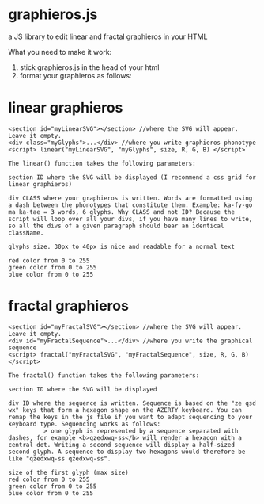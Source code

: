 # graphieros.js
a JS library to edit linear and fractal graphieros in your HTML

What you need to make it work:

1. stick graphieros.js in the head of your html
2. format your graphieros as follows:
    
# linear graphieros
    <section id="myLinearSVG"></section> //where the SVG will appear. Leave it empty.
    <div class="myGlyphs">...</div> //where you write graphieros phonotype
    <script> linear("myLinearSVG", "myGlyphs", size, R, G, B) </script>
    
    The linear() function takes the following parameters:
    
    section ID where the SVG will be displayed (I recommend a css grid for linear graphieros)
    
    div CLASS where your graphieros is written. Words are formatted using a dash between the phonotypes that constitute them. Example: ka-fy-go ma ka-tae = 3 words, 6 glyphs. Why CLASS and not ID? Because the script will loop over all your divs, if you have many lines to write, so all the divs of a given paragraph should bear an identical className.
    
    glyphs size. 30px to 40px is nice and readable for a normal text
    
    red color from 0 to 255
    green color from 0 to 255
    blue color from 0 to 255
      
 # fractal graphieros
 
    <section id="myFractalSVG"></section> //where the SVG will appear. Leave it empty.
    <div id="myFractalSequence">...</div> //where you write the graphical sequence
    <script> fractal("myFractalSVG", "myFractalSequence", size, R, G, B) </script>
    
    The fractal() function takes the following parameters:
    
    section ID where the SVG will be displayed
    
    div ID where the sequence is written. Sequence is based on the "ze qsd wx" keys that form a hexagon shape on the AZERTY keyboard. You can remap the keys in the js file if you want to adapt sequencing to your keyboard type. Sequencing works as follows:
              > one glyph is represented by a sequence separated with dashes, for example <b>qzedxwq-ss</b> will render a hexagon with a central dot. Writing a second sequence will display a half-sized second glyph. A sequence to display two hexagons would therefore be like "qzedxwq-ss qzedxwq-ss".
              
    size of the first glyph (max size)
    red color from 0 to 255
    green color from 0 to 255
    blue color from 0 to 255
      
